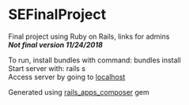 # SEFinalProject  
Final project using Ruby on Rails, links for admins   
***Not final version 11/24/2018***  

To run, install bundles with command: bundles install  
Start server with: rails s   
Access server by going to [localhost](http://localhost:3000)  

Generated using [rails_apps_composer](https://github.com/RailsApps/rails_apps_composer) gem

